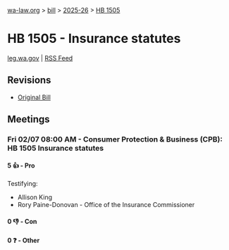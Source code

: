 [wa-law.org](/) > [bill](/bill/) > [2025-26](/bill/2025-26/) > [HB 1505](/bill/2025-26/hb/1505/)

# HB 1505 - Insurance statutes
[leg.wa.gov](https://app.leg.wa.gov/billsummary?BillNumber=1505&Year=2025&Initiative=false) | [RSS Feed](./rss.xml)

## Revisions
* [Original Bill](1/)

## Meetings
### Fri 02/07 08:00 AM - Consumer Protection & Business (CPB): HB 1505 Insurance statutes
#### 5 👍 - Pro
Testifying:
* Allison King
* Rory Paine-Donovan - Office of the Insurance Commissioner

#### 0 👎 - Con

#### 0 ❓ - Other
